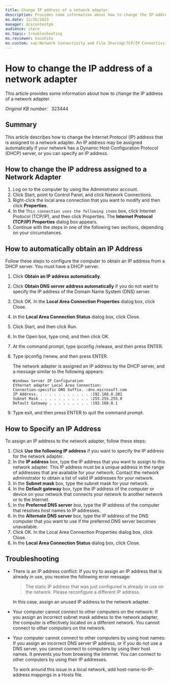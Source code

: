 ```yaml
---
title: Change IP address of a network adapter
description: Provides some information about how to change the IP address of a network adapter.
ms.date: 12/26/2023
manager: dcscontentpm
audience: itpro
ms.topic: troubleshooting
ms.reviewer: kaushika
ms.custom: sap:Network Connectivity and File Sharing\TCP/IP Connectivity (TCP Protocol, NLA, WinHTTP), csstroubleshoot
---
```

# How to change the IP address of a network adapter  

This article provides some information about how to change the IP address of a network adapter.

_Original KB number:_ &nbsp; 323444

## Summary

This article describes how to change the Internet Protocol (IP) address that is assigned to a network adapter. An IP address may be assigned automatically if your network has a Dynamic Host Configuration Protocol (DHCP) server, or you can specify an IP address.

## How to change the IP address assigned to a Network Adapter

1. Log on to the computer by using the Administrator account.
2. Click Start, point to Control Panel, and click Network Connections.
3. Right-click the local area connection that you want to modify and then click **Properties**.
4. In the `This connection uses the following items` box, click Internet Protocol (TCP/IP), and then click Properties. The **Internet Protocol (TCP/IP) Properties** dialog box appears.
5. Continue with the steps in one of the following two sections, depending on your circumstances.

## How to automatically obtain an IP Address

Follow these steps to configure the computer to obtain an IP address from a DHCP server. You must have a DHCP server.

1. Click **Obtain an IP address automatically**.
2. Click **Obtain DNS server address automatically** if you do not want to specify the IP address of the Domain Name System (DNS) server.
3. Click OK. In the **Local Area Connection Properties** dialog box, click Close.
4. In the **Local Area Connection Status** dialog box, click Close.
5. Click Start, and then click Run.
6. In the Open box, type cmd, and then click OK.
7. At the command prompt, type ipconfig /release, and then press ENTER.
8. Type ipconfig /renew, and then press ENTER.

   The network adapter is assigned an IP address by the DHCP server, and a message similar to the following appears:  
  
   ```output
   Windows Server IP Configuration  
   Ethernet adapter Local Area Connection:  
   Connection-specific DNS Suffix. :dns.microsoft.com  
   IP Address. . . . . . . . . . . . :192.168.0.201  
   Subnet Mask . . . . . . . . . . . :255.255.255.0  
   Default Gateway . . . . . . . . . :192.168.0.1
   ```

9. Type exit, and then press ENTER to quit the command prompt.

## How to Specify an IP Address

To assign an IP address to the network adapter, follow these steps:

1. Click **Use the following IP address** if you want to specify the IP address for the network adapter.
2. In the **IP address** box, type the IP address that you want to assign to this network adapter. This IP address must be a unique address in the range of addresses that are available for your network. Contact the network administrator to obtain a list of valid IP addresses for your network.
3. In the **Subnet mask** box, type the subnet mask for your network.
4. In the **Default gateway** box, type the IP address of the computer or device on your network that connects your network to another network or to the Internet.
5. In the **Preferred DNS server** box, type the IP address of the computer that resolves host names to IP addresses.
6. In the **Alternate DNS server** box, type the IP address of the DNS computer that you want to use if the preferred DNS server becomes unavailable.
7. Click OK. In the Local Area Connection Properties dialog box, click Close.
8. In the **Local Area Connection Status** dialog box, click Close.

## Troubleshooting

- There is an IP address conflict: If you try to assign an IP address that is already in use, you receive the following error message:  
  
  > The static IP address that was just configured is already in use on the network. Please reconfigure a different IP address.  

  In this case, assign an unused IP address to the network adapter.
- Your computer cannot connect to other computers on the network: If you assign an incorrect subnet mask address to the network adapter, the computer is effectively located on a different network. You cannot connect to other computers on the network.
- Your computer cannot connect to other computers by using host names: If you assign an incorrect DNS server IP address, or if you do not use a DNS server, you cannot connect to computers by using their host names. It prevents you from browsing the Internet. You can connect to other computers by using their IP addresses.

  To work around this issue in a local network, add host-name-to-IP-address mappings in a Hosts file.
